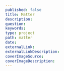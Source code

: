 ```yaml
---
published: false
title: Matter
description:
question:
keywords:
type: project
path: matter
date:
externalLink:
externalLinkDescription:
coverImageSource:
coverImageDescription:
---
```

